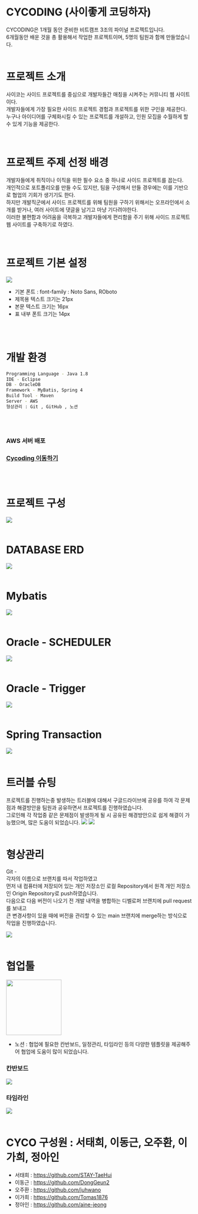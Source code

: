 # CYCODING (사이좋게 코딩하자)

CYCODING은 1개월 동안 준비한 비트캠프 3조의 파이널 프로젝트입니다. <br>
6개월동안 배운 것을 총 활용해서 작업한 프로젝트이며, 5명의 팀원과 함께 만들었습니다.
<br>
<br>

# 프로젝트 소개

사이코는 사이드 프로젝트를 중심으로 개발자들간 매칭을 시켜주는 커뮤니티 웹 사이트이다.<br> 
개발자들에게 가장 필요한 사이드 프로젝트 경험과 프로젝트를 위한 구인을 제공한다.<br> 
누구나 아이디어를 구체화시킬 수 있는 프로젝트를 개설하고, 인원 모집을 수월하게 할 수 있게 기능을 제공한다.<br>
<br>
<br>

# 프로젝트 주제 선정 배경

개발자들에게 취직이나 이직을 위한 필수 요소 중 하나로 사이드 프로젝트를 꼽는다.  <br>
개인적으로 포트폴리오를 만들 수도 있지만, 팀을 구성해서 만들 경우에는 이를 기반으로 협업의 기회가 생기기도 한다. <br>
하지만 개발직군에서 사이드 프로젝트를 위해 팀원을 구하기 위해서는 오프라인에서 소개를 받거나, 여러 사이트에 댓글을 남기고 마냥 기다려야한다. <br>
이러한 불편함과 어려움을 극복하고 개발자들에게 편리함을 주기 위해 사이드 프로젝트 웹 사이트를 구축하기로 하였다. <br>
<br>
<br>

# 프로젝트 기본 설정
<img src ="https://user-images.githubusercontent.com/76239872/124429347-bcfeee00-dda8-11eb-902f-b9387c367c6d.png" >

* 기본 폰트 : font-family : Noto Sans, ROboto
* 제목용 텍스트 크기는 21px
* 본문 텍스트 크기는 16px
* 표 내부 폰트 크기는 14px
<br>
<br>

# 개발 환경
```BASH
Programming Language - Java 1.8
IDE - Eclipse
DB - OracleDB 
Framework - MyBatis, Spring 4
Build Tool - Maven
Server - AWS
형상관리 : Git , GitHub , 노션
```
<br>
<br>

### AWS 서버 배포
### [Cycoding 이동하기](http://ec2-3-37-250-159.ap-northeast-2.compute.amazonaws.com)
<br>
<br>


# 프로젝트 구성
<img src = "https://user-images.githubusercontent.com/76239872/124435550-11f23280-ddb0-11eb-9118-f0518a51ca98.png" >
<br>
<br>

# DATABASE ERD
<img src = "https://user-images.githubusercontent.com/76239872/124430196-d5bbd380-dda9-11eb-8348-deaa26dfe1da.png" >
<br>
<br>


# Mybatis
<img src="https://user-images.githubusercontent.com/76239872/124434897-634df200-ddaf-11eb-866e-36005a5e137a.png" >
<br>
<br>

# Oracle - SCHEDULER
<img src="https://user-images.githubusercontent.com/76239872/124433736-0bfb5200-ddae-11eb-83c6-1fcf6354e2b7.png" >
<br>
<br>

# Oracle - Trigger
<img src="https://user-images.githubusercontent.com/76239872/124434393-cb500880-ddae-11eb-8732-5102285fa67b.png" >
<br>
<br>

# Spring Transaction
<img src = "https://user-images.githubusercontent.com/76239872/124435773-45cd5800-ddb0-11eb-8435-75e9ead907e0.png">
<br>
<br>

# 트러블 슈팅
프로젝트를 진행하는중 발생하는 트러블에 대해서 구글드라이브에 공유를 하여 각 문제점과 해결방안을 팀원과 공유하면서 프로젝트를 진행하였습니다. <br>
그로인해 각 작업중 같은 문제점이 발생하게 될 시 공유된 해경방안으로 쉽게 해결이 가능했으며, 많은 도움이 되었습니다.
<img src = "https://user-images.githubusercontent.com/76239872/124436771-4aded700-ddb1-11eb-96b5-e9613f2593a5.png">
<img src = "https://user-images.githubusercontent.com/76239872/124436845-61852e00-ddb1-11eb-8323-993739acf377.png">
<br>
<br>

# 형상관리
Git - <br>
각자의 이름으로 브랜치를 따서 작업하였고 <br>
먼저 내 컴퓨터에 저장되어 있는 개인 저장소인 로컬 Repository에서 원격 개인 저장소인 Origin Repository로 push하였습니다. <br>
다음으로 다음 버전이 나오기 전 개발 내역을 병합하는 디벨로퍼 브랜치에 pull request를 보내고 <br>
큰 변경사항이 있을 때에 버전을 관리할 수 있는 main 브랜치에 merge하는 방식으로 작업을 진행하였습니다. <br>

<img src = "https://user-images.githubusercontent.com/76239872/124435991-82994f00-ddb0-11eb-8e37-49bceb8b48c3.png">
<br>
<br>

# 협업툴
<img src = "https://user-images.githubusercontent.com/76239872/124562419-f6ebf500-de79-11eb-8a6d-f7701ad0423b.png" width="150px"> <br>
- 노션 : 협업에 필요한 칸반보드, 일정관리, 타임라인 등의 다양한 템플릿을 제공해주어 협업에 도움이 많이 되었습니다.

### 칸반보드
<img src = "https://user-images.githubusercontent.com/76239872/124562534-18e57780-de7a-11eb-884f-642d9081f412.png">
<br>

### 타임라인
<img src = "https://user-images.githubusercontent.com/76239872/124562705-4df1ca00-de7a-11eb-820a-6ea043ed450a.png">

<br>
<br>

# CYCO 구성원 : 서태희, 이동근, 오주환, 이가희, 정아인
* 서태희 : https://github.com/STAY-TaeHui
* 이동근 : https://github.com/DongGeun2
* 오주환 : https://github.com/juhwano
* 이가희 : https://github.com/Tomas1876
* 정아인 : https://github.com/aine-jeong

